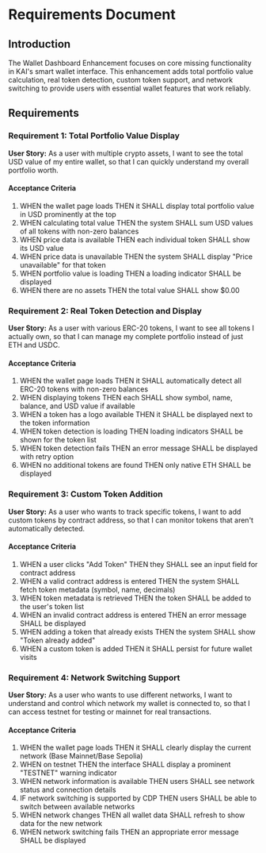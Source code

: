 # Requirements Document

## Introduction

The Wallet Dashboard Enhancement focuses on core missing functionality in KAI's smart wallet interface. This enhancement adds total portfolio value calculation, real token detection, custom token support, and network switching to provide users with essential wallet features that work reliably.

## Requirements

### Requirement 1: Total Portfolio Value Display

**User Story:** As a user with multiple crypto assets, I want to see the total USD value of my entire wallet, so that I can quickly understand my overall portfolio worth.

#### Acceptance Criteria

1. WHEN the wallet page loads THEN it SHALL display total portfolio value in USD prominently at the top
2. WHEN calculating total value THEN the system SHALL sum USD values of all tokens with non-zero balances
3. WHEN price data is available THEN each individual token SHALL show its USD value
4. WHEN price data is unavailable THEN the system SHALL display "Price unavailable" for that token
5. WHEN portfolio value is loading THEN a loading indicator SHALL be displayed
6. WHEN there are no assets THEN the total value SHALL show $0.00

### Requirement 2: Real Token Detection and Display

**User Story:** As a user with various ERC-20 tokens, I want to see all tokens I actually own, so that I can manage my complete portfolio instead of just ETH and USDC.

#### Acceptance Criteria

1. WHEN the wallet page loads THEN it SHALL automatically detect all ERC-20 tokens with non-zero balances
2. WHEN displaying tokens THEN each SHALL show symbol, name, balance, and USD value if available
3. WHEN a token has a logo available THEN it SHALL be displayed next to the token information
4. WHEN token detection is loading THEN loading indicators SHALL be shown for the token list
5. WHEN token detection fails THEN an error message SHALL be displayed with retry option
6. WHEN no additional tokens are found THEN only native ETH SHALL be displayed

### Requirement 3: Custom Token Addition

**User Story:** As a user who wants to track specific tokens, I want to add custom tokens by contract address, so that I can monitor tokens that aren't automatically detected.

#### Acceptance Criteria

1. WHEN a user clicks "Add Token" THEN they SHALL see an input field for contract address
2. WHEN a valid contract address is entered THEN the system SHALL fetch token metadata (symbol, name, decimals)
3. WHEN token metadata is retrieved THEN the token SHALL be added to the user's token list
4. WHEN an invalid contract address is entered THEN an error message SHALL be displayed
5. WHEN adding a token that already exists THEN the system SHALL show "Token already added"
6. WHEN a custom token is added THEN it SHALL persist for future wallet visits

### Requirement 4: Network Switching Support

**User Story:** As a user who wants to use different networks, I want to understand and control which network my wallet is connected to, so that I can access testnet for testing or mainnet for real transactions.

#### Acceptance Criteria

1. WHEN the wallet page loads THEN it SHALL clearly display the current network (Base Mainnet/Base Sepolia)
2. WHEN on testnet THEN the interface SHALL display a prominent "TESTNET" warning indicator
3. WHEN network information is available THEN users SHALL see network status and connection details
4. IF network switching is supported by CDP THEN users SHALL be able to switch between available networks
5. WHEN network changes THEN all wallet data SHALL refresh to show data for the new network
6. WHEN network switching fails THEN an appropriate error message SHALL be displayed